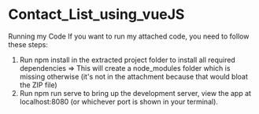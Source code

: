 # Contact_List_using_vueJS

Running my Code 
If you want to run my attached code, you need to follow these steps: 
1. Run npm install in the extracted project folder to install all required dependencies => This will create a node_modules folder which is missing otherwise (it's not in the attachment because that would bloat the ZIP file) 
2. Run npm run serve to bring up the development server, view the app at localhost:8080 (or whichever port is shown in your terminal).
